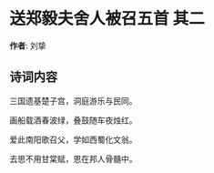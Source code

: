 # 送郑毅夫舍人被召五首  其二

**作者**: 刘挚

## 诗词内容

三国遗基楚子宫，洞庭游乐与民同。

画船载酒春波绿，叠鼓随车夜烛红。

爱此南阳歌召父，学如西蜀化文翁。

去思不用甘棠赋，恩在邦人骨髓中。

